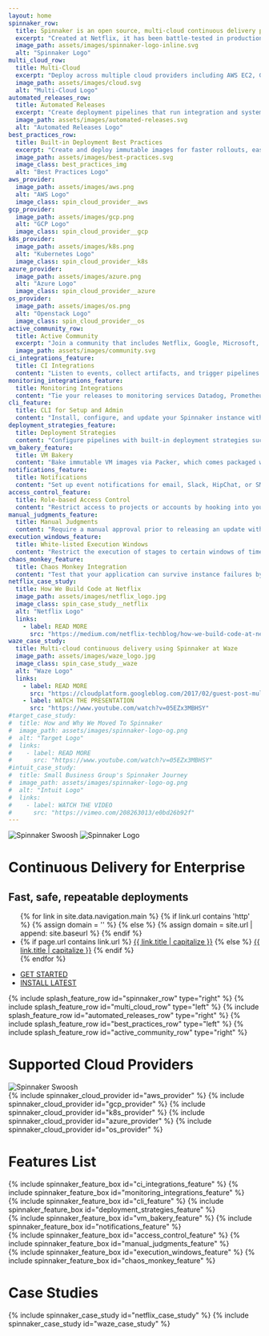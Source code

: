 ```yaml
---
layout: home
spinnaker_row:
  title: Spinnaker is an open source, multi-cloud continuous delivery platform for releasing software changes with high velocity and confidence.
  excerpt: "Created at Netflix, it has been battle-tested in production by hundreds of teams over millions of deployments. It combines a powerful and flexible pipeline management system with integrations to the major cloud providers."
  image_path: assets/images/spinnaker-logo-inline.svg
  alt: "Spinnaker Logo"
multi_cloud_row: 
  title: Multi-Cloud
  excerpt: "Deploy across multiple cloud providers including AWS EC2, Google Compute Engine, Google Container Engine, Google App Engine, Microsoft Azure, Openstack, Oracle BareMetal, DC/OS, and Kubernetes."
  image_path: assets/images/cloud.svg
  alt: "Multi-Cloud Logo"
automated_releases_row: 
  title: Automated Releases
  excerpt: "Create deployment pipelines that run integration and system tests, spin up and down server groups, and monitor your rollouts. Trigger pipelines via git events, Jenkins, Travis CI, Docker, CRON, or other Spinnaker pipelines."
  image_path: assets/images/automated-releases.svg
  alt: "Automated Releases Logo"
best_practices_row: 
  title: Built-in Deployment Best Practices
  excerpt: "Create and deploy immutable images for faster rollouts, easier rollbacks, and the elimination of hard to debug configuration drift issues. Leverage an immutable infrastructure in the cloud with built-in deployment strategies such as red/black and canary deployments."
  image_path: assets/images/best-practices.svg    
  image_class: best_practices_img
  alt: "Best Practices Logo"
aws_provider:
  image_path: assets/images/aws.png
  alt: "AWS Logo"
  image_class: spin_cloud_provider__aws
gcp_provider:
  image_path: assets/images/gcp.png
  alt: "GCP Logo"
  image_class: spin_cloud_provider__gcp
k8s_provider:
  image_path: assets/images/k8s.png
  alt: "Kubernetes Logo"
  image_class: spin_cloud_provider__k8s
azure_provider:
  image_path: assets/images/azure.png
  alt: "Azure Logo"
  image_class: spin_cloud_provider__azure
os_provider:
  image_path: assets/images/os.png
  alt: "Openstack Logo"
  image_class: spin_cloud_provider__os
active_community_row:
  title: Active Community
  excerpt: "Join a community that includes Netflix, Google, Microsoft, Pivotal, Veritas, Target, Kenzan, Schibsted, and many others, actively working to maintain and improve Spinnaker."
  image_path: assets/images/community.svg
ci_integrations_feature:
  title: CI Integrations
  content: "Listen to events, collect artifacts, and trigger pipelines from Jenkins or Travis CI. Triggers via git, cron, or a new image in a docker registry are also supported."
monitoring_integrations_feature:
  title: Monitoring Integrations
  content: "Tie your releases to monitoring services Datadog, Prometheus, or Stackdriver, using their metrics for canary analysis."
cli_feature:
  title: CLI for Setup and Admin
  content: "Install, configure, and update your Spinnaker instance with halyard, Spinnaker’s CLI tool."
deployment_strategies_feature:
  title: Deployment Strategies
  content: "Configure pipelines with built-in deployment strategies such as highlander and red/black,  with rolling red/black and canary in active development, or define your own custom strategy."
vm_bakery_feature:
  title: VM Bakery
  content: "Bake immutable VM images via Packer, which comes packaged with Spinnaker and offers support for Chef and Puppet templates."
notifications_feature:
  title: Notifications
  content: "Set up event notifications for email, Slack, HipChat, or SMS (via Twilio)."
access_control_feature:
  title: Role-based Access Control
  content: "Restrict access to projects or accounts by hooking into your internal authentication system using OAuth, SAML, LDAP, X.509 certs, Google groups, Azure groups, or GitHub teams."
manual_judgments_feature:
  title: Manual Judgments
  content: "Require a manual approval prior to releasing an update with a manual judgement stage."
execution_windows_feature:
  title: White-listed Execution Windows
  content: "Restrict the execution of stages to certain windows of time, making sure deployments happen during off-peak traffic or when the right people are on hand to monitor the roll-out."
chaos_monkey_feature:
  title: Chaos Monkey Integration
  content: "Test that your application can survive instance failures by terminating them on purpose."
netflix_case_study:
  title: How We Build Code at Netflix
  image_path: assets/images/netflix_logo.jpg
  image_class: spin_case_study__netflix
  alt: "Netflix Logo"
  links: 
    - label: READ MORE
      src: "https://medium.com/netflix-techblog/how-we-build-code-at-netflix-c5d9bd727f15"
waze_case_study:
  title: Multi-cloud continuous delivery using Spinnaker at Waze
  image_path: assets/images/waze_logo.jpg
  image_class: spin_case_study__waze
  alt: "Waze Logo"
  links:
    - label: READ MORE
      src: "https://cloudplatform.googleblog.com/2017/02/guest-post-multi-cloud-continuous-delivery-using-Spinnaker-at-Waze.html"
    - label: WATCH THE PRESENTATION
      src: "https://www.youtube.com/watch?v=05EZx3MBHSY"
#target_case_study:
#  title: How and Why We Moved To Spinnaker
#  image_path: assets/images/spinnaker-logo-og.png
#  alt: "Target Logo"
#  links:
#    - label: READ MORE
#      src: "https://www.youtube.com/watch?v=05EZx3MBHSY"
#intuit_case_study:
#  title: Small Business Group's Spinnaker Journey
#  image_path: assets/images/spinnaker-logo-og.png
#  alt: "Intuit Logo"
#  links:
#    - label: WATCH THE VIDEO
#      src: "https://vimeo.com/208263013/e0bd26b92f"
---
```




<div class="spin_header">
   <img class="spin_header__swoosh" src="{{ "assets/images/top-right-swoosh.svg" | absolute_url }}" alt="Spinnaker Swoosh"/>
   <img class="spin_header__spin_text" src="{{ "assets/images/spinnaker-text-white.svg" | absolute_url }}" alt="Spinnaker Logo"/>
   <div class="spin_header__text">
       <h1>Continuous Delivery for Enterprise</h1>
       <h2>Fast, safe, repeatable deployments</h2>
   </div>
   <div class="masthead__menu">
     <nav id="site-nav" class="spin_header__nav">
       <ul class="visible-links">
         {% for link in site.data.navigation.main %}
           {% if link.url contains 'http' %}
             {% assign domain = '' %}
           {% else %}
             {% assign domain = site.url | append: site.baseurl %}
           {% endif %}
           <li class="masthead__menu-item">
             {% if page.url contains link.url %}
               <a href="{{ domain }}{{ link.url }}" class="active">{{ link.title | capitalize }}</a>
             {% else %}
               <a href="{{ domain }}{{ link.url }}">{{ link.title | capitalize }}</a>
             {% endif %}
           </li>
         {% endfor %}
       </ul>
       <ul class="hidden-links hidden"></ul>
     </nav>
   </div>
   <ul class="spin_call_to_action">
     <li><a href="/concepts/">GET STARTED</a></li>
     <li><a href="/setup/">INSTALL LATEST</a></li>
   </ul>
</div>

<div class="spin_header__push_down">
{% include splash_feature_row id="spinnaker_row" type="right" %}
{% include splash_feature_row id="multi_cloud_row" type="left" %}
{% include splash_feature_row id="automated_releases_row" type="right" %}
{% include splash_feature_row id="best_practices_row" type="left" %}
{% include splash_feature_row id="active_community_row" type="right" %}
</div>
<div class="spin_cloud_providers">
    <div class="spin_cloud_providers__blue">
        <h1 class="spin_cloud_providers__header">Supported Cloud Providers</h1>
        <img src="{{ "assets/images/left-swoosh.svg" | absolute_url }}" alt="Spinnaker Swoosh"/>
        <div class="spin_row">
            {% include spinnaker_cloud_provider id="aws_provider" %}
            {% include spinnaker_cloud_provider id="gcp_provider" %}
            {% include spinnaker_cloud_provider id="k8s_provider" %}
            {% include spinnaker_cloud_provider id="azure_provider" %}
            {% include spinnaker_cloud_provider id="os_provider" %}
        </div>
    </div>
</div>

<h1 class="spin__heading spin_cloud_providers__push_down">Features List</h1>
<div class="spin_row">
  {% include spinnaker_feature_box id="ci_integrations_feature" %}
  {% include spinnaker_feature_box id="monitoring_integrations_feature" %}
</div>
<div class="spin_row">
  {% include spinnaker_feature_box id="cli_feature" %}
  {% include spinnaker_feature_box id="deployment_strategies_feature" %}
</div>
<div class="spin_row">
  {% include spinnaker_feature_box id="vm_bakery_feature" %}
  {% include spinnaker_feature_box id="notifications_feature" %}
</div>
<div class="spin_row">
  {% include spinnaker_feature_box id="access_control_feature" %}
  {% include spinnaker_feature_box id="manual_judgments_feature" %}
</div>
<div class="spin_row">
  {% include spinnaker_feature_box id="execution_windows_feature" %}
  {% include spinnaker_feature_box id="chaos_monkey_feature" %}
</div>

<h1 class="spin__heading">Case Studies</h1>

<div class="spin_row">
  {% include spinnaker_case_study id="netflix_case_study" %}
  {% include spinnaker_case_study id="waze_case_study" %}
</div>

<!-- <div class="spin_row">
  {% include spinnaker_case_study id="target_case_study" %}
  {% include spinnaker_case_study id="intuit_case_study" %}
</div> -->

